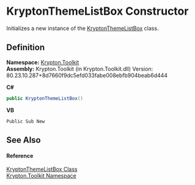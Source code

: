 # KryptonThemeListBox Constructor


Initializes a new instance of the <a href="07ceffc3-e890-2bae-9754-3823df6ca628.md">KryptonThemeListBox</a> class.



## Definition
**Namespace:** <a href="79d2eac2-21f4-54ff-7552-b20c33c30600.md">Krypton.Toolkit</a>  
**Assembly:** Krypton.Toolkit (in Krypton.Toolkit.dll) Version: 80.23.10.287+8d7660f9dc5efd033fabe008ebfb904beab6d444

**C#**
``` C#
public KryptonThemeListBox()
```
**VB**
``` VB
Public Sub New
```



## See Also


#### Reference
<a href="07ceffc3-e890-2bae-9754-3823df6ca628.md">KryptonThemeListBox Class</a>  
<a href="79d2eac2-21f4-54ff-7552-b20c33c30600.md">Krypton.Toolkit Namespace</a>  
